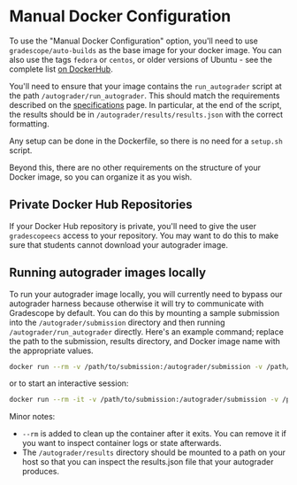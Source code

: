 # Manual Docker Configuration

To use the "Manual Docker Configuration" option, you'll need to use
`gradescope/auto-builds` as the base image for your docker image.
You can also use the tags `fedora` or `centos`, or older versions of
Ubuntu - see the complete list [on DockerHub](https://hub.docker.com/r/gradescope/auto-builds/tags/).

You'll need to ensure that your image contains the `run_autograder` script at
the path `/autograder/run_autograder`. This should match the requirements
described on the [specifications](specs) page. In particular, at the end of the
script, the results should be in `/autograder/results/results.json` with the
correct formatting.

Any setup can be done in the Dockerfile, so there is no need for a `setup.sh`
script.

Beyond this, there are no other requirements on the structure of your Docker
image, so you can organize it as you wish.

## Private Docker Hub Repositories

If your Docker Hub repository is private, you'll need to give the user
`gradescopeecs` access to your repository. You may want to do this to
make sure that students cannot download your autograder image.

## Running autograder images locally

To run your autograder image locally, you will currently need to bypass our
autograder harness because otherwise it will try to communicate with Gradescope
by default. You can do this by mounting a sample submission into the
`/autograder/submission` directory and then running `/autograder/run_autograder`
directly. Here's an example command; replace the path to the submission, results
directory, and Docker image name with the appropriate values.

```bash
docker run --rm -v /path/to/submission:/autograder/submission -v /path/to/results:/autograder/results username/image_name:tag /autograder/run_autograder && cat /path/to/results/results.json
```

or to start an interactive session:

```bash
docker run --rm -it -v /path/to/submission:/autograder/submission -v /path/to/results:/autograder/results username/image_name:tag bash
```

Minor notes:

- `--rm` is added to clean up the container after it exits. You can remove it if
  you want to inspect container logs or state afterwards.
- The `/autograder/results` directory should be mounted to a path on your host
  so that you can inspect the results.json file that your autograder produces.
